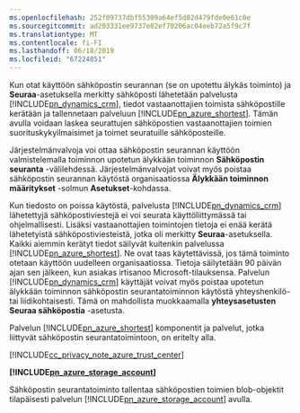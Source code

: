 ```yaml
---
ms.openlocfilehash: 252f09737dbf55309a64ef5d02d479fde0e61c0e
ms.sourcegitcommit: ad203331ee9737e82ef70206ac04eeb72a5f9c7f
ms.translationtype: MT
ms.contentlocale: fi-FI
ms.lasthandoff: 06/18/2019
ms.locfileid: "67224851"
---
```

Kun otat käyttöön sähköpostin seurannan (se on upotettu älykäs toiminto) ja **Seuraa**-asetuksella merkitty sähköposti lähetetään palvelusta [!INCLUDE[pn_dynamics_crm](pn-dynamics-crm.md)], tiedot vastaanottajien toimista sähköpostille kerätään ja tallennetaan palveluun [!INCLUDE[pn_azure_shortest](pn-azure-shortest.md)]. Tämän avulla voidaan laskea seurattujen sähköpostien vastaanottajien toimien suorituskykyilmaisimet ja toimet seuratuille sähköposteille.  
  
 Järjestelmänvalvoja voi ottaa sähköpostin seurannan käyttöön valmistelemalla toiminnon upotetun älykkään toiminnon **Sähköpostin seuranta** -välilehdessä. Järjestelmänvalvojat voivat myös poistaa sähköpostin seurannan käytöstä organisaatiossa **Älykkään toiminnon määritykset** -solmun **Asetukset**-kohdassa.  
  
 Kun tiedosto on poissa käytöstä, palvelusta [!INCLUDE[pn_dynamics_crm](pn-dynamics-crm.md)] lähetettyjä sähköpostiviestejä ei voi seurata käyttöliittymässä tai ohjelmallisesti. Lisäksi vastaanottajien toimintojen tietoja ei enää kerätä lähetetyistä sähköpostiviesteistä, jotka oli merkitty **Seuraa**-asetuksella. Kaikki aiemmin kerätyt tiedot säilyvät kuitenkin palvelussa [!INCLUDE[pn_azure_shortest](pn-azure-shortest.md)]. Ne ovat taas käytettävissä, jos tämä toiminto otetaan käyttöön uudelleen organisaatiossa. Tietoja säilytetään 90 päivän ajan sen jälkeen, kun asiakas irtisanoo Microsoft-tilauksensa. Palvelun [!INCLUDE[pn_dynamics_crm](pn-dynamics-crm.md)] käyttäjät voivat myös poistaa upotetun älykkään toiminnon sähköpostin seurantatoiminnon käytöstä yhteyshenkilö- tai liidikohtaisesti. Tämä on mahdollista muokkaamalla **yhteysasetusten** **Seuraa sähköpostia** -asetusta.  
  
 Palvelun [!INCLUDE[pn_azure_shortest](pn-azure-shortest.md)] komponentit ja palvelut, jotka liittyvät sähköpostin seurantatoimintoon, on eritelty alla.  
  
 [!INCLUDE[cc_privacy_note_azure_trust_center](cc-privacy-note-azure-trust-center.md)]  
  
 **[!INCLUDE[pn_azure_storage_account](pn-azure-storage-account.md)]**  
  
 Sähköpostin seurantatoiminto tallentaa sähköpostien toimien blob-objektit tilapäisesti palvelun [!INCLUDE[pn_azure_storage_account](pn-azure-storage-account.md)] avulla.